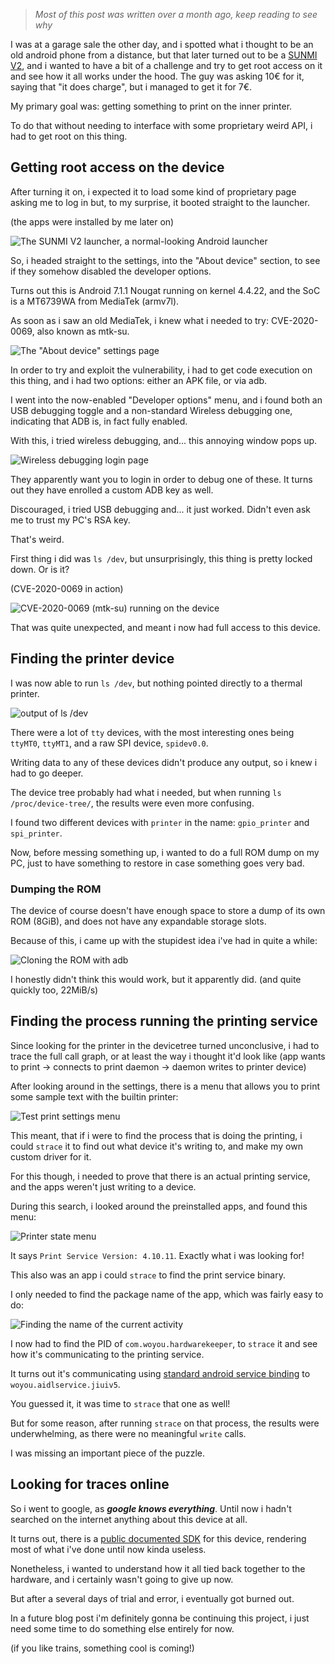 <!--[title|SUNMI V2 reverse engineering]-->
<!--[description|Poking at a cool device i found]-->
<!--[author|Lena]-->
<!--[timestamp|1701425969]-->
<!--[tag|Android]-->
<!--[tag|reverse-engineering]-->
<!--[tag|CVE-2020-0069]-->

> *Most of this post was written over a month ago, keep reading to see why*

I was at a garage sale the other day, and i spotted what i thought to be an old android phone from a distance, but that later turned out to be a [SUNMI V2](https://www.sunmi.com/en-US/v2/), and i wanted to have a bit of a challenge and try to get root access on it and see how it all works under the hood.
The guy was asking 10€ for it, saying that "it does charge", but i managed to get it for 7€.

My primary goal was: getting something to print on the inner printer.

To do that without needing to interface with some proprietary weird API, i had to get root on this thing.

## Getting root access on the device

After turning it on, i expected it to load some kind of proprietary page asking me to log in but, to my surprise, it booted straight to the launcher.

(the apps were installed by me later on)

![The SUNMI V2 launcher, a normal-looking Android launcher](sunmi-v2-reverse-engineering/launcher.jpg)

So, i headed straight to the settings, into the "About device" section, to see if they somehow disabled the developer options.

Turns out this is Android 7.1.1 Nougat running on kernel 4.4.22, and the SoC is a MT6739WA from MediaTek (armv7l).

As soon as i saw an old MediaTek, i knew what i needed to try: CVE-2020-0069, also known as mtk-su.

![The "About device" settings page](sunmi-v2-reverse-engineering/about-device.jpg)

In order to try and exploit the vulnerability, i had to get code execution on this thing, and i had two options: either an APK file, or via adb.

I went into the now-enabled "Developer options" menu, and i found both an USB debugging toggle and a non-standard Wireless debugging one, indicating that ADB is, in fact fully enabled.

With this, i tried wireless debugging, and... this annoying window pops up.

![Wireless debugging login page](sunmi-v2-reverse-engineering/wireless-debugging-login.jpg)

They apparently want you to login in order to debug one of these. It turns out they have enrolled a custom ADB key as well.

Discouraged, i tried USB debugging and... it just worked. Didn't even ask me to trust my PC's RSA key.

That's weird.

First thing i did was `ls /dev`, but unsurprisingly, this thing is pretty locked down. Or is it?

(CVE-2020-0069 in action)

![CVE-2020-0069 (mtk-su) running on the device](sunmi-v2-reverse-engineering/mtk-su.png)

That was quite unexpected, and meant i now had full access to this device.

## Finding the printer device

I was now able to run `ls /dev`, but nothing pointed directly to a thermal printer.

![output of `ls /dev`](sunmi-v2-reverse-engineering/dev-list.png)

There were a lot of `tty` devices, with the most interesting ones being `ttyMT0`, `ttyMT1`, and a raw SPI device, `spidev0.0`.

Writing data to any of these devices didn't produce any output, so i knew i had to go deeper.

The device tree probably had what i needed, but when running `ls /proc/device-tree/`, the results were even more confusing.

I found two different devices with `printer` in the name: `gpio_printer` and `spi_printer`.

Now, before messing something up, i wanted to do a full ROM dump on my PC, just to have something to restore in case something goes very bad.

### Dumping the ROM

The device of course doesn't have enough space to store a dump of its own ROM (8GiB), and does not have any expandable storage slots.

Because of this, i came up with the stupidest idea i've had in quite a while:

![Cloning the ROM with adb](sunmi-v2-reverse-engineering/rom-adb-backup.png)

I honestly didn't think this would work, but it apparently did. (and quite quickly too, 22MiB/s)

## Finding the process running the printing service

Since looking for the printer in the devicetree turned unconclusive, i had to trace the full call graph, or at least the way i thought it'd look like (app wants to print -> connects to print daemon -> daemon writes to printer device)

After looking around in the settings, there is a menu that allows you to print some sample text with the builtin printer:

![Test print settings menu](sunmi-v2-reverse-engineering/test-print.jpg)

This meant, that if i were to find the process that is doing the printing, i could `strace` it to find out what device it's writing to, and make my own custom driver for it.

For this though, i needed to prove that there is an actual printing service, and the apps weren't just writing to a device.

During this search, i looked around the preinstalled apps, and found this menu:

![Printer state menu](sunmi-v2-reverse-engineering/print-menu.jpg)

It says `Print Service Version: 4.10.11`. Exactly what i was looking for!

This also was an app i could `strace` to find the print service binary.

I only needed to find the package name of the app, which was fairly easy to do:

![Finding the name of the current activity](sunmi-v2-reverse-engineering/activity-name.png)

I now had to find the PID of `com.woyou.hardwarekeeper`, to `strace` it and see how it's communicating to the printing service.

It turns out it's communicating using [standard android service binding](https://developer.android.com/guide/components/bound-services) to `woyou.aidlservice.jiuiv5`.

You guessed it, it was time to `strace` that one as well!

But for some reason, after running `strace` on that process, the results were underwhelming, as there were no meaningful `write` calls.

I was missing an important piece of the puzzle.

## Looking for traces online

So i went to google, as ***google knows everything***. Until now i hadn't searched on the internet anything about this device at all.

It turns out, there is a [public documented SDK](https://file.cdn.sunmi.com/SUNMIDOCS/%E5%95%86%E7%B1%B3%E5%86%85%E7%BD%AE%E6%89%93%E5%8D%B0%E6%9C%BA%E5%BC%80%E5%8F%91%E8%80%85%E6%96%87%E6%A1%A3EN-0224.pdf) for this device, rendering most of what i've done until now kinda useless.

Nonetheless, i wanted to understand how it all tied back together to the hardware, and i certainly wasn't going to give up now.

But after a several days of trial and error, i eventually got burned out.

In a future blog post i'm definitely gonna be continuing this project, i just need some time to do something else entirely for now.

(if you like trains, something cool is coming!)
